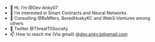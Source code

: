 - 👋 Hi, I’m @Dev-Anky07
- 👀 I’m interested in Smart Contracts and Neural Networks
- 🌱 Consulting @BsMfers, BoredHuskyKC and Web3-Ventures among others
- 💞️ Twitter @ThreatT0Society
- 📫 How to reach me (Via gmail) @dev.anky.b@gmail.com

<!---
Dev-Anky07/Dev-Anky07 is a ✨ special ✨ repository because its `README.md` (this file) appears on your GitHub profile.
You can click the Preview link to take a look at your changes.
--->
